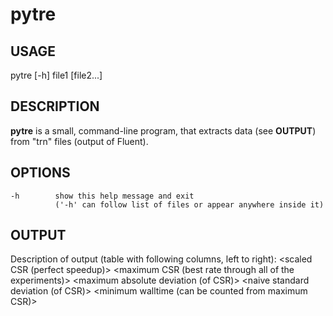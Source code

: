# pytre

## USAGE
pytre [-h] file1 [file2...]

## DESCRIPTION
**pytre** is a small, command-line program, that extracts data (see
**OUTPUT**) from "trn" files (output of Fluent).

## OPTIONS
    -h        show this help message and exit
              ('-h' can follow list of files or appear anywhere inside it)

## OUTPUT
Description of output (table with following columns, left to right):
 <number of cores>
 <number of repeats>
 <scaled CSR (perfect speedup)>
 <maximum CSR (best rate through all of the experiments)>
 <maximum absolute deviation (of CSR)>
 <naive standard deviation (of CSR)>
 <minimum walltime (can be counted from maximum CSR)>
 <file that hit the best result>

